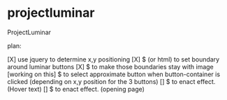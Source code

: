 # projectluminar

ProjectLuminar

plan:

[X] use jquery to determine x,y positioning
[X] $ (or html) to set boundary around luminar buttons
[X] $ to make those boundaries stay with image
[working on this] $ to select approximate button when button-container is clicked (depending on x,y position for the 3 buttons)
[] $ to enact effect. (Hover text)
[] $ to enact effect. (opening page)

